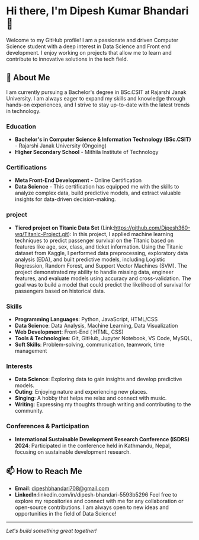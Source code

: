 # Hi there, I'm Dipesh Kumar Bhandari 👋

Welcome to my GitHub profile! I am a passionate and driven Computer Science student with a deep interest in Data Science and Front end development. I enjoy working on projects that allow me to learn and contribute to innovative solutions in the tech field.

## 🚀 About Me
I am currently pursuing a Bachelor's degree in BSc.CSIT at Rajarshi Janak University. I am always eager to expand my skills and knowledge through hands-on experiences, and I strive to stay up-to-date with the latest trends in technology.

### Education
- **Bachelor's in Computer Science & Information Technology (BSc.CSIT)** - Rajarshi Janak University (Ongoing)
- **Higher Secondary School** - Mithila Institute of Technology

### Certifications
- **Meta Front-End Development** - Online Certification
- **Data Science** - This certification has equipped me with the skills to analyze complex data, build predictive models, and extract valuable insights for data-driven decision-making.


### project
- **Tiered project on Titanic Data Set** (Link:https://github.com/Dipesh360-wq/Titanic-Project.git): In this project, I applied machine learning techniques to predict passenger survival on the Titanic based on features like age, sex, class, and ticket information. Using the Titanic dataset from Kaggle, I performed data preprocessing, exploratory data analysis (EDA), and built predictive models, including Logistic Regression, Random Forest, and Support Vector Machines (SVM). The project demonstrated my ability to handle missing data, engineer features, and evaluate models using accuracy and cross-validation. The goal was to build a model that could predict the likelihood of survival for passengers based on historical data.



### Skills
- **Programming Languages**: Python, JavaScript, HTML/CSS
- **Data Science**: Data Analysis, Machine Learning, Data Visualization
- **Web Development**: Front-End ( HTML, CSS)
- **Tools & Technologies**: Git, GitHub, Jupyter Notebook, VS Code, MySQL,
- **Soft Skills**: Problem-solving, communication, teamwork, time management

### Interests
- **Data Science**: Exploring data to gain insights and develop predictive models.
- **Outing**: Enjoying nature and experiencing new places.
- **Singing**: A hobby that helps me relax and connect with music.
- **Writing**: Expressing my thoughts through writing and contributing to the community.

### Conferences & Participation
- **International Sustainable Development Research Conference (ISDRS) 2024**: Participated in the conference held in Kathmandu, Nepal, focusing on sustainable development research.

## 📫 How to Reach Me
- **Email**: dipeshbhandari708@gmail.com
- **LinkedIn**:linkedin.com/in/dipesh-bhandari-5593b5296 
Feel free to explore my repositories and connect with me for any collaboration or open-source contributions. I am always open to new ideas and opportunities in the field of Data Science!

---

*Let's build something great together!*
